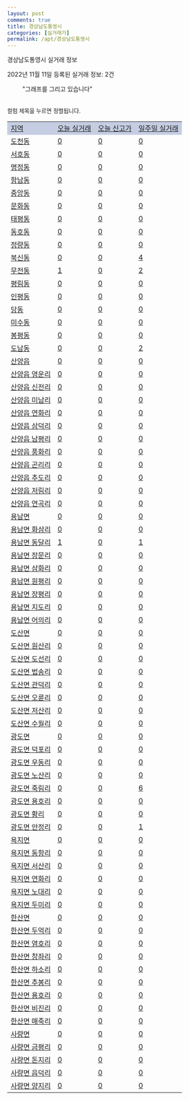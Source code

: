 ```yaml
---
layout: post
comments: true
title: 경상남도통영시
categories: [실거래가]
permalink: /apt/경상남도통영시
---
```


경상남도통영시 실거래 정보

2022년 11월 11일 등록된 실거래 정보: 2건

<!--<script async src="https://pagead2.googlesyndication.com/pagead/js/adsbygoogle.js?client=ca-pub-3485438051770037"
 crossorigin="anonymous"></script>-->

<script type="text/javascript">
  google.charts.load('current', {'packages':['corechart']});
  google.charts.setOnLoadCallback(drawChart);

  function drawChart() {
    var data = google.visualization.arrayToDataTable([['거래일', '매매', '전월세', '전매'], ['21-01', 8, 2, 0], ['21-02', 0, 1, 0], ['21-03', 0, 1, 0], ['21-04', 0, 1, 0], ['21-05', 0, 1, 0], ['21-06', 0, 2, 0], ['21-07', 0, 4, 0], ['21-08', 24, 17, 0], ['21-09', 3, 0, 0], ['21-10', 1, 1, 0], ['21-11', 86, 17, 1], ['21-12', 117, 45, 2], ['22-01', 102, 37, 1], ['22-02', 109, 38, 1], ['22-03', 134, 51, 50], ['22-04', 160, 61, 10], ['22-05', 122, 44, 5], ['22-06', 84, 44, 6], ['22-07', 90, 40, 3], ['22-08', 76, 39, 10], ['22-09', 62, 64, 11], ['22-10', 66, 32, 5], ['22-11', 12, 10, 1]]);

    var options = {
      title: '최근 1년간 유형별 거래량 추이',
      legend: { position: 'bottom' }
    };

    setTimeout(function() {
        var chart = new google.visualization.LineChart(document.getElementById('columnchart_material'));
        chart.draw(data, (options));
        document.getElementById('loading').style.display = 'none';
        var dayLabel = (new Date()).getDay();
        if (dayLabel < 2) {
            sorttable.innerSortFunction.apply(document.getElementById('week'), []);
            sorttable.innerSortFunction.apply(document.getElementById('week'), []);        
        }
        else {
            sorttable.innerSortFunction.apply(document.getElementById('today'), []);
            sorttable.innerSortFunction.apply(document.getElementById('today'), []);
        }
    }, 200);

  }
</script>

<div id="loading" style="z-index:20; display: block; margin-left: 35px">"그래프를 그리고 있습니다"</div>
<div id="columnchart_material" style="width: 95%; margin-left: -35px; display: block"></div>
<!--<div style="width: 95%; margin-left: -35px; display: block">
      <script async src="https://pagead2.googlesyndication.com/pagead/js/adsbygoogle.js?client=ca-pub-3485438051770037"
          crossorigin="anonymous"></script>
      <ins class="adsbygoogle"
          style="display:block"
          data-ad-format="fluid"
          data-ad-layout-key="-fb+5w+4e-db+86"
          data-ad-client="ca-pub-3485438051770037"
          data-ad-slot="1827090281"></ins>
      <script>
          (adsbygoogle = window.adsbygoogle || []).push({});
      </script>
</div>-->
<br>

<font size='small' style='font-size: small;'>컬럼 제목을 누르면 정렬됩니다.</font>
<table class="sortable">
  <tr style='background-color: rgba(114, 132, 186,0.4);'>
    <td id="region"><a href="#">지역</a></td>
    <td id="today"><a href="#">오늘 실거래</a></td>
    <td id="today_new"><a href="#">오늘 신고가</a></td>
    <td id="week"><a href="#">일주일 실거래</a></td>
  </tr>

  
  <tr class="item">
    <td><a href="경상남도통영시도천동">도천동</a></td>
    <td><a href="경상남도통영시도천동">0</a></td>
    <td><a href="경상남도통영시도천동">0</a></td>
    <td><a href="경상남도통영시도천동">0</a></td>
  </tr>
    

  <tr class="item">
    <td><a href="경상남도통영시서호동">서호동</a></td>
    <td><a href="경상남도통영시서호동">0</a></td>
    <td><a href="경상남도통영시서호동">0</a></td>
    <td><a href="경상남도통영시서호동">0</a></td>
  </tr>
    

  <tr class="item">
    <td><a href="경상남도통영시명정동">명정동</a></td>
    <td><a href="경상남도통영시명정동">0</a></td>
    <td><a href="경상남도통영시명정동">0</a></td>
    <td><a href="경상남도통영시명정동">0</a></td>
  </tr>
    

  <tr class="item">
    <td><a href="경상남도통영시항남동">항남동</a></td>
    <td><a href="경상남도통영시항남동">0</a></td>
    <td><a href="경상남도통영시항남동">0</a></td>
    <td><a href="경상남도통영시항남동">0</a></td>
  </tr>
    

  <tr class="item">
    <td><a href="경상남도통영시중앙동">중앙동</a></td>
    <td><a href="경상남도통영시중앙동">0</a></td>
    <td><a href="경상남도통영시중앙동">0</a></td>
    <td><a href="경상남도통영시중앙동">0</a></td>
  </tr>
    

  <tr class="item">
    <td><a href="경상남도통영시문화동">문화동</a></td>
    <td><a href="경상남도통영시문화동">0</a></td>
    <td><a href="경상남도통영시문화동">0</a></td>
    <td><a href="경상남도통영시문화동">0</a></td>
  </tr>
    

  <tr class="item">
    <td><a href="경상남도통영시태평동">태평동</a></td>
    <td><a href="경상남도통영시태평동">0</a></td>
    <td><a href="경상남도통영시태평동">0</a></td>
    <td><a href="경상남도통영시태평동">0</a></td>
  </tr>
    

  <tr class="item">
    <td><a href="경상남도통영시동호동">동호동</a></td>
    <td><a href="경상남도통영시동호동">0</a></td>
    <td><a href="경상남도통영시동호동">0</a></td>
    <td><a href="경상남도통영시동호동">0</a></td>
  </tr>
    

  <tr class="item">
    <td><a href="경상남도통영시정량동">정량동</a></td>
    <td><a href="경상남도통영시정량동">0</a></td>
    <td><a href="경상남도통영시정량동">0</a></td>
    <td><a href="경상남도통영시정량동">0</a></td>
  </tr>
    

  <tr class="item">
    <td><a href="경상남도통영시북신동">북신동</a></td>
    <td><a href="경상남도통영시북신동">0</a></td>
    <td><a href="경상남도통영시북신동">0</a></td>
    <td><a href="경상남도통영시북신동">4</a></td>
  </tr>
    

  <tr class="item">
    <td><a href="경상남도통영시무전동">무전동</a></td>
    <td><a href="경상남도통영시무전동">1</a></td>
    <td><a href="경상남도통영시무전동">0</a></td>
    <td><a href="경상남도통영시무전동">2</a></td>
  </tr>
    

  <tr class="item">
    <td><a href="경상남도통영시평림동">평림동</a></td>
    <td><a href="경상남도통영시평림동">0</a></td>
    <td><a href="경상남도통영시평림동">0</a></td>
    <td><a href="경상남도통영시평림동">0</a></td>
  </tr>
    

  <tr class="item">
    <td><a href="경상남도통영시인평동">인평동</a></td>
    <td><a href="경상남도통영시인평동">0</a></td>
    <td><a href="경상남도통영시인평동">0</a></td>
    <td><a href="경상남도통영시인평동">0</a></td>
  </tr>
    

  <tr class="item">
    <td><a href="경상남도통영시당동">당동</a></td>
    <td><a href="경상남도통영시당동">0</a></td>
    <td><a href="경상남도통영시당동">0</a></td>
    <td><a href="경상남도통영시당동">0</a></td>
  </tr>
    

  <tr class="item">
    <td><a href="경상남도통영시미수동">미수동</a></td>
    <td><a href="경상남도통영시미수동">0</a></td>
    <td><a href="경상남도통영시미수동">0</a></td>
    <td><a href="경상남도통영시미수동">0</a></td>
  </tr>
    

  <tr class="item">
    <td><a href="경상남도통영시봉평동">봉평동</a></td>
    <td><a href="경상남도통영시봉평동">0</a></td>
    <td><a href="경상남도통영시봉평동">0</a></td>
    <td><a href="경상남도통영시봉평동">0</a></td>
  </tr>
    

  <tr class="item">
    <td><a href="경상남도통영시도남동">도남동</a></td>
    <td><a href="경상남도통영시도남동">0</a></td>
    <td><a href="경상남도통영시도남동">0</a></td>
    <td><a href="경상남도통영시도남동">2</a></td>
  </tr>
    

  <tr class="item">
    <td><a href="경상남도통영시산양읍">산양읍</a></td>
    <td><a href="경상남도통영시산양읍">0</a></td>
    <td><a href="경상남도통영시산양읍">0</a></td>
    <td><a href="경상남도통영시산양읍">0</a></td>
  </tr>
    

  <tr class="item">
    <td><a href="경상남도통영시산양읍영운리">산양읍 영운리</a></td>
    <td><a href="경상남도통영시산양읍영운리">0</a></td>
    <td><a href="경상남도통영시산양읍영운리">0</a></td>
    <td><a href="경상남도통영시산양읍영운리">0</a></td>
  </tr>
    

  <tr class="item">
    <td><a href="경상남도통영시산양읍신전리">산양읍 신전리</a></td>
    <td><a href="경상남도통영시산양읍신전리">0</a></td>
    <td><a href="경상남도통영시산양읍신전리">0</a></td>
    <td><a href="경상남도통영시산양읍신전리">0</a></td>
  </tr>
    

  <tr class="item">
    <td><a href="경상남도통영시산양읍미남리">산양읍 미남리</a></td>
    <td><a href="경상남도통영시산양읍미남리">0</a></td>
    <td><a href="경상남도통영시산양읍미남리">0</a></td>
    <td><a href="경상남도통영시산양읍미남리">0</a></td>
  </tr>
    

  <tr class="item">
    <td><a href="경상남도통영시산양읍연화리">산양읍 연화리</a></td>
    <td><a href="경상남도통영시산양읍연화리">0</a></td>
    <td><a href="경상남도통영시산양읍연화리">0</a></td>
    <td><a href="경상남도통영시산양읍연화리">0</a></td>
  </tr>
    

  <tr class="item">
    <td><a href="경상남도통영시산양읍삼덕리">산양읍 삼덕리</a></td>
    <td><a href="경상남도통영시산양읍삼덕리">0</a></td>
    <td><a href="경상남도통영시산양읍삼덕리">0</a></td>
    <td><a href="경상남도통영시산양읍삼덕리">0</a></td>
  </tr>
    

  <tr class="item">
    <td><a href="경상남도통영시산양읍남평리">산양읍 남평리</a></td>
    <td><a href="경상남도통영시산양읍남평리">0</a></td>
    <td><a href="경상남도통영시산양읍남평리">0</a></td>
    <td><a href="경상남도통영시산양읍남평리">0</a></td>
  </tr>
    

  <tr class="item">
    <td><a href="경상남도통영시산양읍풍화리">산양읍 풍화리</a></td>
    <td><a href="경상남도통영시산양읍풍화리">0</a></td>
    <td><a href="경상남도통영시산양읍풍화리">0</a></td>
    <td><a href="경상남도통영시산양읍풍화리">0</a></td>
  </tr>
    

  <tr class="item">
    <td><a href="경상남도통영시산양읍곤리리">산양읍 곤리리</a></td>
    <td><a href="경상남도통영시산양읍곤리리">0</a></td>
    <td><a href="경상남도통영시산양읍곤리리">0</a></td>
    <td><a href="경상남도통영시산양읍곤리리">0</a></td>
  </tr>
    

  <tr class="item">
    <td><a href="경상남도통영시산양읍추도리">산양읍 추도리</a></td>
    <td><a href="경상남도통영시산양읍추도리">0</a></td>
    <td><a href="경상남도통영시산양읍추도리">0</a></td>
    <td><a href="경상남도통영시산양읍추도리">0</a></td>
  </tr>
    

  <tr class="item">
    <td><a href="경상남도통영시산양읍저림리">산양읍 저림리</a></td>
    <td><a href="경상남도통영시산양읍저림리">0</a></td>
    <td><a href="경상남도통영시산양읍저림리">0</a></td>
    <td><a href="경상남도통영시산양읍저림리">0</a></td>
  </tr>
    

  <tr class="item">
    <td><a href="경상남도통영시산양읍연곡리">산양읍 연곡리</a></td>
    <td><a href="경상남도통영시산양읍연곡리">0</a></td>
    <td><a href="경상남도통영시산양읍연곡리">0</a></td>
    <td><a href="경상남도통영시산양읍연곡리">0</a></td>
  </tr>
    

  <tr class="item">
    <td><a href="경상남도통영시용남면">용남면</a></td>
    <td><a href="경상남도통영시용남면">0</a></td>
    <td><a href="경상남도통영시용남면">0</a></td>
    <td><a href="경상남도통영시용남면">0</a></td>
  </tr>
    

  <tr class="item">
    <td><a href="경상남도통영시용남면화삼리">용남면 화삼리</a></td>
    <td><a href="경상남도통영시용남면화삼리">0</a></td>
    <td><a href="경상남도통영시용남면화삼리">0</a></td>
    <td><a href="경상남도통영시용남면화삼리">0</a></td>
  </tr>
    

  <tr class="item">
    <td><a href="경상남도통영시용남면동달리">용남면 동달리</a></td>
    <td><a href="경상남도통영시용남면동달리">1</a></td>
    <td><a href="경상남도통영시용남면동달리">0</a></td>
    <td><a href="경상남도통영시용남면동달리">1</a></td>
  </tr>
    

  <tr class="item">
    <td><a href="경상남도통영시용남면장문리">용남면 장문리</a></td>
    <td><a href="경상남도통영시용남면장문리">0</a></td>
    <td><a href="경상남도통영시용남면장문리">0</a></td>
    <td><a href="경상남도통영시용남면장문리">0</a></td>
  </tr>
    

  <tr class="item">
    <td><a href="경상남도통영시용남면삼화리">용남면 삼화리</a></td>
    <td><a href="경상남도통영시용남면삼화리">0</a></td>
    <td><a href="경상남도통영시용남면삼화리">0</a></td>
    <td><a href="경상남도통영시용남면삼화리">0</a></td>
  </tr>
    

  <tr class="item">
    <td><a href="경상남도통영시용남면원평리">용남면 원평리</a></td>
    <td><a href="경상남도통영시용남면원평리">0</a></td>
    <td><a href="경상남도통영시용남면원평리">0</a></td>
    <td><a href="경상남도통영시용남면원평리">0</a></td>
  </tr>
    

  <tr class="item">
    <td><a href="경상남도통영시용남면장평리">용남면 장평리</a></td>
    <td><a href="경상남도통영시용남면장평리">0</a></td>
    <td><a href="경상남도통영시용남면장평리">0</a></td>
    <td><a href="경상남도통영시용남면장평리">0</a></td>
  </tr>
    

  <tr class="item">
    <td><a href="경상남도통영시용남면지도리">용남면 지도리</a></td>
    <td><a href="경상남도통영시용남면지도리">0</a></td>
    <td><a href="경상남도통영시용남면지도리">0</a></td>
    <td><a href="경상남도통영시용남면지도리">0</a></td>
  </tr>
    

  <tr class="item">
    <td><a href="경상남도통영시용남면어의리">용남면 어의리</a></td>
    <td><a href="경상남도통영시용남면어의리">0</a></td>
    <td><a href="경상남도통영시용남면어의리">0</a></td>
    <td><a href="경상남도통영시용남면어의리">0</a></td>
  </tr>
    

  <tr class="item">
    <td><a href="경상남도통영시도산면">도산면</a></td>
    <td><a href="경상남도통영시도산면">0</a></td>
    <td><a href="경상남도통영시도산면">0</a></td>
    <td><a href="경상남도통영시도산면">0</a></td>
  </tr>
    

  <tr class="item">
    <td><a href="경상남도통영시도산면원산리">도산면 원산리</a></td>
    <td><a href="경상남도통영시도산면원산리">0</a></td>
    <td><a href="경상남도통영시도산면원산리">0</a></td>
    <td><a href="경상남도통영시도산면원산리">0</a></td>
  </tr>
    

  <tr class="item">
    <td><a href="경상남도통영시도산면도선리">도산면 도선리</a></td>
    <td><a href="경상남도통영시도산면도선리">0</a></td>
    <td><a href="경상남도통영시도산면도선리">0</a></td>
    <td><a href="경상남도통영시도산면도선리">0</a></td>
  </tr>
    

  <tr class="item">
    <td><a href="경상남도통영시도산면법송리">도산면 법송리</a></td>
    <td><a href="경상남도통영시도산면법송리">0</a></td>
    <td><a href="경상남도통영시도산면법송리">0</a></td>
    <td><a href="경상남도통영시도산면법송리">0</a></td>
  </tr>
    

  <tr class="item">
    <td><a href="경상남도통영시도산면관덕리">도산면 관덕리</a></td>
    <td><a href="경상남도통영시도산면관덕리">0</a></td>
    <td><a href="경상남도통영시도산면관덕리">0</a></td>
    <td><a href="경상남도통영시도산면관덕리">0</a></td>
  </tr>
    

  <tr class="item">
    <td><a href="경상남도통영시도산면오륜리">도산면 오륜리</a></td>
    <td><a href="경상남도통영시도산면오륜리">0</a></td>
    <td><a href="경상남도통영시도산면오륜리">0</a></td>
    <td><a href="경상남도통영시도산면오륜리">0</a></td>
  </tr>
    

  <tr class="item">
    <td><a href="경상남도통영시도산면저산리">도산면 저산리</a></td>
    <td><a href="경상남도통영시도산면저산리">0</a></td>
    <td><a href="경상남도통영시도산면저산리">0</a></td>
    <td><a href="경상남도통영시도산면저산리">0</a></td>
  </tr>
    

  <tr class="item">
    <td><a href="경상남도통영시도산면수월리">도산면 수월리</a></td>
    <td><a href="경상남도통영시도산면수월리">0</a></td>
    <td><a href="경상남도통영시도산면수월리">0</a></td>
    <td><a href="경상남도통영시도산면수월리">0</a></td>
  </tr>
    

  <tr class="item">
    <td><a href="경상남도통영시광도면">광도면</a></td>
    <td><a href="경상남도통영시광도면">0</a></td>
    <td><a href="경상남도통영시광도면">0</a></td>
    <td><a href="경상남도통영시광도면">0</a></td>
  </tr>
    

  <tr class="item">
    <td><a href="경상남도통영시광도면덕포리">광도면 덕포리</a></td>
    <td><a href="경상남도통영시광도면덕포리">0</a></td>
    <td><a href="경상남도통영시광도면덕포리">0</a></td>
    <td><a href="경상남도통영시광도면덕포리">0</a></td>
  </tr>
    

  <tr class="item">
    <td><a href="경상남도통영시광도면우동리">광도면 우동리</a></td>
    <td><a href="경상남도통영시광도면우동리">0</a></td>
    <td><a href="경상남도통영시광도면우동리">0</a></td>
    <td><a href="경상남도통영시광도면우동리">0</a></td>
  </tr>
    

  <tr class="item">
    <td><a href="경상남도통영시광도면노산리">광도면 노산리</a></td>
    <td><a href="경상남도통영시광도면노산리">0</a></td>
    <td><a href="경상남도통영시광도면노산리">0</a></td>
    <td><a href="경상남도통영시광도면노산리">0</a></td>
  </tr>
    

  <tr class="item">
    <td><a href="경상남도통영시광도면죽림리">광도면 죽림리</a></td>
    <td><a href="경상남도통영시광도면죽림리">0</a></td>
    <td><a href="경상남도통영시광도면죽림리">0</a></td>
    <td><a href="경상남도통영시광도면죽림리">6</a></td>
  </tr>
    

  <tr class="item">
    <td><a href="경상남도통영시광도면용호리">광도면 용호리</a></td>
    <td><a href="경상남도통영시광도면용호리">0</a></td>
    <td><a href="경상남도통영시광도면용호리">0</a></td>
    <td><a href="경상남도통영시광도면용호리">0</a></td>
  </tr>
    

  <tr class="item">
    <td><a href="경상남도통영시광도면황리">광도면 황리</a></td>
    <td><a href="경상남도통영시광도면황리">0</a></td>
    <td><a href="경상남도통영시광도면황리">0</a></td>
    <td><a href="경상남도통영시광도면황리">0</a></td>
  </tr>
    

  <tr class="item">
    <td><a href="경상남도통영시광도면안정리">광도면 안정리</a></td>
    <td><a href="경상남도통영시광도면안정리">0</a></td>
    <td><a href="경상남도통영시광도면안정리">0</a></td>
    <td><a href="경상남도통영시광도면안정리">1</a></td>
  </tr>
    

  <tr class="item">
    <td><a href="경상남도통영시욕지면">욕지면</a></td>
    <td><a href="경상남도통영시욕지면">0</a></td>
    <td><a href="경상남도통영시욕지면">0</a></td>
    <td><a href="경상남도통영시욕지면">0</a></td>
  </tr>
    

  <tr class="item">
    <td><a href="경상남도통영시욕지면동항리">욕지면 동항리</a></td>
    <td><a href="경상남도통영시욕지면동항리">0</a></td>
    <td><a href="경상남도통영시욕지면동항리">0</a></td>
    <td><a href="경상남도통영시욕지면동항리">0</a></td>
  </tr>
    

  <tr class="item">
    <td><a href="경상남도통영시욕지면서산리">욕지면 서산리</a></td>
    <td><a href="경상남도통영시욕지면서산리">0</a></td>
    <td><a href="경상남도통영시욕지면서산리">0</a></td>
    <td><a href="경상남도통영시욕지면서산리">0</a></td>
  </tr>
    

  <tr class="item">
    <td><a href="경상남도통영시욕지면연화리">욕지면 연화리</a></td>
    <td><a href="경상남도통영시욕지면연화리">0</a></td>
    <td><a href="경상남도통영시욕지면연화리">0</a></td>
    <td><a href="경상남도통영시욕지면연화리">0</a></td>
  </tr>
    

  <tr class="item">
    <td><a href="경상남도통영시욕지면노대리">욕지면 노대리</a></td>
    <td><a href="경상남도통영시욕지면노대리">0</a></td>
    <td><a href="경상남도통영시욕지면노대리">0</a></td>
    <td><a href="경상남도통영시욕지면노대리">0</a></td>
  </tr>
    

  <tr class="item">
    <td><a href="경상남도통영시욕지면두미리">욕지면 두미리</a></td>
    <td><a href="경상남도통영시욕지면두미리">0</a></td>
    <td><a href="경상남도통영시욕지면두미리">0</a></td>
    <td><a href="경상남도통영시욕지면두미리">0</a></td>
  </tr>
    

  <tr class="item">
    <td><a href="경상남도통영시한산면">한산면</a></td>
    <td><a href="경상남도통영시한산면">0</a></td>
    <td><a href="경상남도통영시한산면">0</a></td>
    <td><a href="경상남도통영시한산면">0</a></td>
  </tr>
    

  <tr class="item">
    <td><a href="경상남도통영시한산면두억리">한산면 두억리</a></td>
    <td><a href="경상남도통영시한산면두억리">0</a></td>
    <td><a href="경상남도통영시한산면두억리">0</a></td>
    <td><a href="경상남도통영시한산면두억리">0</a></td>
  </tr>
    

  <tr class="item">
    <td><a href="경상남도통영시한산면염호리">한산면 염호리</a></td>
    <td><a href="경상남도통영시한산면염호리">0</a></td>
    <td><a href="경상남도통영시한산면염호리">0</a></td>
    <td><a href="경상남도통영시한산면염호리">0</a></td>
  </tr>
    

  <tr class="item">
    <td><a href="경상남도통영시한산면창좌리">한산면 창좌리</a></td>
    <td><a href="경상남도통영시한산면창좌리">0</a></td>
    <td><a href="경상남도통영시한산면창좌리">0</a></td>
    <td><a href="경상남도통영시한산면창좌리">0</a></td>
  </tr>
    

  <tr class="item">
    <td><a href="경상남도통영시한산면하소리">한산면 하소리</a></td>
    <td><a href="경상남도통영시한산면하소리">0</a></td>
    <td><a href="경상남도통영시한산면하소리">0</a></td>
    <td><a href="경상남도통영시한산면하소리">0</a></td>
  </tr>
    

  <tr class="item">
    <td><a href="경상남도통영시한산면추봉리">한산면 추봉리</a></td>
    <td><a href="경상남도통영시한산면추봉리">0</a></td>
    <td><a href="경상남도통영시한산면추봉리">0</a></td>
    <td><a href="경상남도통영시한산면추봉리">0</a></td>
  </tr>
    

  <tr class="item">
    <td><a href="경상남도통영시한산면용호리">한산면 용호리</a></td>
    <td><a href="경상남도통영시한산면용호리">0</a></td>
    <td><a href="경상남도통영시한산면용호리">0</a></td>
    <td><a href="경상남도통영시한산면용호리">0</a></td>
  </tr>
    

  <tr class="item">
    <td><a href="경상남도통영시한산면비진리">한산면 비진리</a></td>
    <td><a href="경상남도통영시한산면비진리">0</a></td>
    <td><a href="경상남도통영시한산면비진리">0</a></td>
    <td><a href="경상남도통영시한산면비진리">0</a></td>
  </tr>
    

  <tr class="item">
    <td><a href="경상남도통영시한산면매죽리">한산면 매죽리</a></td>
    <td><a href="경상남도통영시한산면매죽리">0</a></td>
    <td><a href="경상남도통영시한산면매죽리">0</a></td>
    <td><a href="경상남도통영시한산면매죽리">0</a></td>
  </tr>
    

  <tr class="item">
    <td><a href="경상남도통영시사량면">사량면</a></td>
    <td><a href="경상남도통영시사량면">0</a></td>
    <td><a href="경상남도통영시사량면">0</a></td>
    <td><a href="경상남도통영시사량면">0</a></td>
  </tr>
    

  <tr class="item">
    <td><a href="경상남도통영시사량면금평리">사량면 금평리</a></td>
    <td><a href="경상남도통영시사량면금평리">0</a></td>
    <td><a href="경상남도통영시사량면금평리">0</a></td>
    <td><a href="경상남도통영시사량면금평리">0</a></td>
  </tr>
    

  <tr class="item">
    <td><a href="경상남도통영시사량면돈지리">사량면 돈지리</a></td>
    <td><a href="경상남도통영시사량면돈지리">0</a></td>
    <td><a href="경상남도통영시사량면돈지리">0</a></td>
    <td><a href="경상남도통영시사량면돈지리">0</a></td>
  </tr>
    

  <tr class="item">
    <td><a href="경상남도통영시사량면읍덕리">사량면 읍덕리</a></td>
    <td><a href="경상남도통영시사량면읍덕리">0</a></td>
    <td><a href="경상남도통영시사량면읍덕리">0</a></td>
    <td><a href="경상남도통영시사량면읍덕리">0</a></td>
  </tr>
    

  <tr class="item">
    <td><a href="경상남도통영시사량면양지리">사량면 양지리</a></td>
    <td><a href="경상남도통영시사량면양지리">0</a></td>
    <td><a href="경상남도통영시사량면양지리">0</a></td>
    <td><a href="경상남도통영시사량면양지리">0</a></td>
  </tr>
    


</table>


    